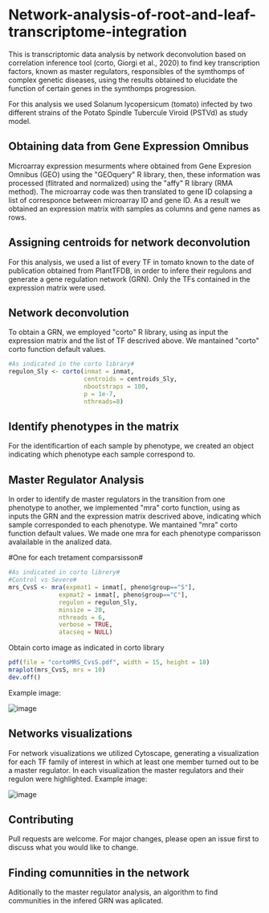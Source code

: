 # Network-analysis-of-root-and-leaf-transcriptome-integration
This is transcriptomic data analysis by network deconvolution based on correlation inference tool (corto, Giorgi et al., 2020) to find key transcription factors, known as master regulators, responsibles of the symthomps of complex genetic diseases, using the results obtained to elucidate the function of certain genes in the symthomps progression.

For this analysis we used Solanum lycopersicum (tomato) infected by two different strains of the Potato Spindle Tubercule Viroid (PSTVd) as study model.

## Obtaining data from Gene Expression Omnibus
Microarray expression mesurments where obtained from Gene Expresion Omnibus (GEO) using the "GEOquery" R library, then, these information was processed (flitrated and normalized) using the "affy" R library (RMA method). The microarray code was then translated to gene ID colapsing a list of corresponce between microarray ID and gene ID. As a result we obtained an expression matrix with samples as columns and gene names as rows.

## Assigning centroids for network deconvolution
For this analysis, we used a list of every TF in tomato known to the date of publication obtained from PlantTFDB, in order to infere their regulons and generate a gene regulation network (GRN). Only the TFs contained in the expression matrix were used.

## Network deconvolution
To obtain a GRN, we employed "corto" R library, using as input the expression matrix and the list of TF descrived above. We mantained "corto" corto function default values.
```R
#As indicated in the corto library#
regulon_Sly <- corto(inmat = inmat, 
                     centroids = centroids_Sly, 
                     nbootstraps = 100, 
                     p = 1e-7, 
                     nthreads=8)
```
## Identify phenotypes in the matrix
For the identificartion of each sample by phenotype, we created an object indicating which phenotype each sample correspond to.

## Master Regulator Analysis
In order to identify de master regulators in the transition from one phenotype to another, we implemented "mra" corto function, using as inputs the GRN and the expression matrix descrived above, indicating which sample corresponded to each phenotype. We mantained "mra" corto function default values. We made one mra for each phenotype comparisson avalailable in the analized data.

#One for each tretament comparsisson#
```R
#As indicated in corto librery#
#Control vs Severe#
mrs_CvsS <- mra(expmat1 = inmat[, pheno$group=="S"], 
              expmat2 = inmat[, pheno$group=="C"], 
              regulon = regulon_Sly, 
              minsize = 20, 
              nthreads = 6, 
              verbose = TRUE, 
              atacseq = NULL)
```
Obtain corto image as indicated in corto library
```R
pdf(file = "cortoMRS_CvsS.pdf", width = 15, height = 18)
mraplot(mrs_CvsS, mrs = 10)
dev.off()
```
Example image:

![image](https://user-images.githubusercontent.com/94479457/142072824-7523a3d4-a863-4688-8eeb-79134b6503aa.png)

## Networks visualizations
For network visualizations we utilized Cytoscape, generating a visualization for each TF family of interest in which at least one member turned out to be a master regulator. In each visualization the master regulators and their regulon were highlighted.
Example image:

![image](https://user-images.githubusercontent.com/94479457/142077113-50ec6184-d733-4268-9dc8-762be9215f89.png)

## Contributing
Pull requests are welcome. For major changes, please open an issue first to discuss what you would like to change.

## Finding comunnities in the network
Aditionally to the master regulator analysis, an algorithm to find communities in the infered GRN was aplicated. 
